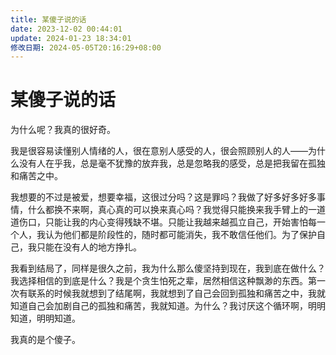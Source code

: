 ```yaml
---
title: 某傻子说的话
date: 2023-12-02 00:44:01
update: 2024-01-23 18:34:01
修改日期: 2024-05-05T20:16:29+08:00
---
```


# 某傻子说的话

为什么呢？我真的很好奇。

我是很容易读懂别人情绪的人，很在意别人感受的人，很会照顾别人的人——为什么没有人在乎我，总是毫不犹豫的放弃我，总是忽略我的感受，总是把我留在孤独和痛苦之中。

我想要的不过是被爱，想要幸福，这很过分吗？这是罪吗？我做了好多好多好多事情，什么都换不来啊，真心真的可以换来真心吗？我觉得只能换来我手臂上的一道道伤口，只能让我的内心变得残缺不堪。只能让我越来越孤立自己，开始害怕每一个人，我认为他们都是阶段性的，随时都可能消失，我不敢信任他们。为了保护自己，我只能在没有人的地方挣扎。

我看到结局了，同样是很久之前，我为什么那么傻坚持到现在，我到底在做什么？我选择相信的到底是什么？我是个贪生怕死之辈，居然相信这种飘渺的东西。第一次有联系的时候我就想到了结尾啊，我就想到了自己会回到孤独和痛苦之中，我就知道自己会加剧自己的孤独和痛苦，我就知道。为什么？我讨厌这个循环啊，明明知道，明明知道。

我真的是个傻子。
